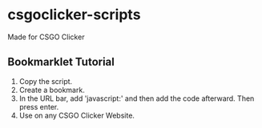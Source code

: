 # csgoclicker-scripts
Made for CSGO Clicker
## Bookmarklet Tutorial

1. Copy the script.
2. Create a bookmark.
3. In the URL bar, add 'javascript:' and then add the code afterward. Then press enter.
4. Use on any CSGO Clicker Website.
